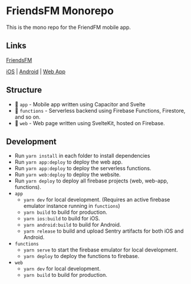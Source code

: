 # FriendsFM Monorepo
This is the mono repo for the FriendFM mobile app.
## Links
[FriendsFM](https://friendsfm.app)

[iOS](https://apps.apple.com/us/app/friendsfm/id6445926913) | [Android](https://play.google.com/store/apps/details?id=xyz.mogdan.friendsfm) | [Web App](https://app.friendsfm.app/)

## Structure
* 📁 `app` - Mobile app written using Capacitor and Svelte
* 📁 `functions` - Serverless backend using Firebase Functions, Firestore, and so on.
* 📁 `web` - Web page written using SvelteKit, hosted on Firebase.

## Development
* Run `yarn install` in each folder to install dependencies
* Run `yarn app:deploy` to deploy the web app.
* Run `yarn app:deploy` to deploy the serverless functions.
* Run `yarn web:deploy` to deploy the website.
* Run `yarn deploy` to deploy all firebase projects (web, web-app, functions).
* `app`
  * `yarn dev` for local development. (Requires an active firebase emulator instance running in `functions`)
  * `yarn build` to build for production.
  * `yarn ios:build` to build for iOS.
  * `yarn android:build` to build for Android.
  * `yarn release` to build and upload Sentry artifacts for both iOS and Android.
* `functions`
  * `yarn serve` to start the firebase emulator for local development.
  * `yarn deploy` to deploy the functions to firebase.
* `web`
  * `yarn dev` for local development.
  * `yarn build` to build for production.
